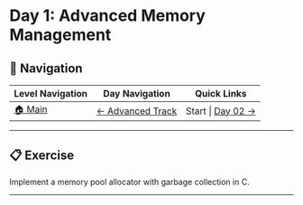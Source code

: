 # Day 1: Advanced Memory Management

## 🔗 Navigation

| Level Navigation | Day Navigation | Quick Links |
|------------------|----------------|-------------|
| [🏠 Main](../../README.md) | [← Advanced Track](../README.md) | Start \| [Day 02 →](../Day02/) |

---

## 📋 Exercise

Implement a memory pool allocator with garbage collection in C.

---
